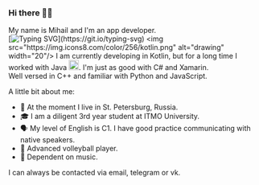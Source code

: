 ### Hi there 🙋‍♂️
My name is Mihail and I'm an app developer.  
[![Typing SVG](https://readme-typing-svg.demolab.com?font=Fira+Code&size=14&pause=1000&color=0993F7&vCenter=true&width=435&height=24&lines=Desktop+%26+Android+Developer;Kotlin+Experimenter;Java+enthusiast;)](https://git.io/typing-svg)  
<img src="https://img.icons8.com/color/256/kotlin.png" alt="drawing" width="20"/> I am currently developing in Kotlin, but for a long time I worked with Java <img src="https://icons.iconarchive.com/icons/tatice/cristal-intense/256/Java-icon.png" alt="drawing" width="20"/>. I'm just as good with C# and Xamarin.  
Well versed in C++ and familiar with Python and JavaScript.  

A little bit about me:
- 🏡 At the moment I live in St. Petersburg, Russia.
- 🎓 I am a diligent 3rd year student at ITMO University.
- 🗣️ My level of English is C1. I have good practice communicating with native speakers.
- 🏐 Advanced volleyball player.
- 🎸 Dependent on music.

I can always be contacted via email, telegram or vk.

<!--
**Mihail-Larionow/Mihail-Larionow** is a ✨ _special_ ✨ repository because its `README.md` (this file) appears on your GitHub profile.

Here are some ideas to get you started:

- 🔭 I’m currently working on ...
- 🌱 I’m currently learning ...
- 👯 I’m looking to collaborate on ...
- 🤔 I’m looking for help with ...
- 💬 Ask me about ...
- 📫 How to reach me: ...
- 😄 Pronouns: ...
- ⚡ Fun fact: ...
-->
